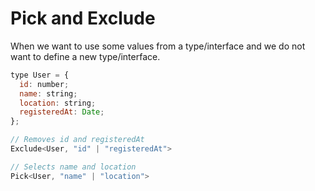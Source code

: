 # Pick and Exclude

When we want to use some values from a type/interface and we do not want to define a new type/interface.

```js
type User = {
  id: number;
  name: string;
  location: string;
  registeredAt: Date;
};

// Removes id and registeredAt
Exclude<User, "id" | "registeredAt"> 

// Selects name and location
Pick<User, "name" | "location">
```